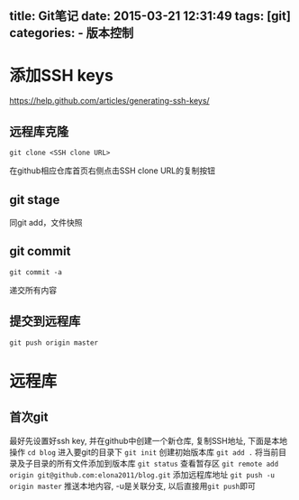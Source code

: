 title: Git笔记
date: 2015-03-21 12:31:49
tags: [git]
categories:
      - 版本控制
---

# 添加SSH keys
https://help.github.com/articles/generating-ssh-keys/

## 远程库克隆
```
git clone <SSH clone URL>
```
<SSH clone URL> 在github相应仓库首页右侧点击SSH clone URL的复制按钮

## git stage
同git add，文件快照

## git commit
```
git commit -a
```
递交所有内容

## 提交到远程库
```
git push origin master
```

# 远程库
## 首次git
最好先设置好ssh key, 并在github中创建一个新仓库, 复制SSH地址, 下面是本地操作
``cd blog`` 进入要git的目录下
``git init`` 创建初始版本库
``git add .`` 将当前目录及子目录的所有文件添加到版本库
``git status`` 查看暂存区
``git remote add origin git@github.com:elona2011/blog.git`` 添加远程库地址
``git push -u origin master`` 推送本地内容, -u是关联分支, 以后直接用``git push``即可
